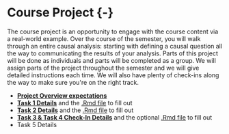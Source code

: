 # Course Project {-}

The course project is an opportunity to engage with the course content via a real-world example. Over the course of the semester, you will walk through an entire causal analysis: starting with defining a causal question all the way to communicating the results of your analysis. Parts of this project will be done as individuals and parts will be completed as a group. We will assign parts of the project throughout the semester and we will give detailed instructions each time. We will also have plenty of check-ins along the way to make sure you're on the right track.


* [**Project Overview expectations**](assets/psets/project/project_overview.pdf)
* [**Task 1 Details**](assets/psets/project/task1.pdf) and the [.Rmd file](assets/psets/project/task1.Rmd) to fill out
* [**Task 2 Details**](assets/psets/project/task2.pdf) and the [.Rmd file](assets/psets/project/task2.Rmd) to fill out
* [**Task 3 \& Task 4 Check-In Details**](assets/psets/project/task3_4_checkin.pdf) and the optional [.Rmd file](assets/psets/project/task3_4_checkin.Rmd) to fill out
* Task 5 Details
